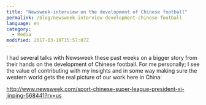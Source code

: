 ```yaml
---
title: "Newsweek-interview on the development of Chinese football"
permalink: /blog/newsweek-interview-development-chinese-football
language: en
category:
  - Media
modified: 2017-03-19T15:57:07Z
---
```


I had several talks with Newsweek these past weeks on a bigger story from their hands on the development of Chinese football. For me personally; I see the value of contributing with my insights and in some way making sure the western world gets the real picture of our work here in China:

<http://www.newsweek.com/sport-chinese-super-league-president-xi-jinping-568441?rx=us>
